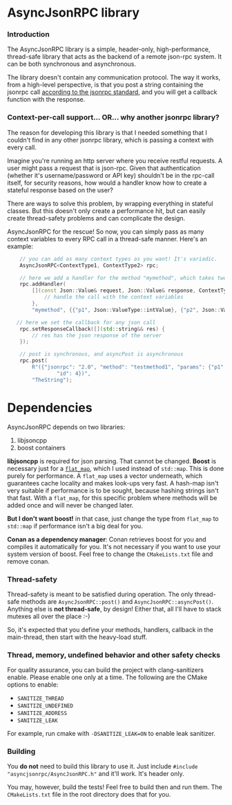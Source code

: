 # AsyncJsonRPC library

### Introduction
The AsyncJsonRPC library is a simple, header-only, high-performance, thread-safe library that acts as the backend of a remote json-rpc system. It can be both synchronous and asynchronous. 

The library doesn't contain any communication protocol. The way it works, from a high-level perspective, is that you post a string containing the jsonrpc call [according to the jsonrpc standard](https://www.jsonrpc.org/specification), and you will get a callback function with the response.

### Context-per-call support... OR... why another jsonrpc library?

The reason for developing this library is that I needed something that I couldn't find in any other jsonrpc library, which is passing a context with every call.

Imagine you're running an http server where you receive restful requests. A user might pass a request that is json-rpc. Given that authentication (whether it's username/password or API key) shouldn't be in the rpc-call itself, for security reasons, how would a handler know how to create a stateful response based on the user?

There are ways to solve this problem, by wrapping everything in stateful classes. But this doesn't only create a performance hit, but can easily create thread-safety problems and can complicate the design.

AsyncJsonRPC for the rescue! So now, you can simply pass as many context variables to every RPC call in a thread-safe manner. Here's an example:

```c++
    // you can add as many context types as you want! It's variadic.
    AsyncJsonRPC<ContextType1, ContextType2> rpc; 

    // here we add a handler for the method "mymethod", which takes two json parameters, an integer and a string
    rpc.addHandler(
        [](const Json::Value& request, Json::Value& response, ContextType1 ctx1, ContextType2 ctx2) {
            // handle the call with the context variables
        },
        "mymethod", {{"p1", Json::ValueType::intValue}, {"p2", Json::ValueType::stringValue}});

   // here we set the callback for any json call
    rpc.setResponseCallback([](std::string&& res) {
        // res has the json response of the server
    });

    // post is synchronous, and asyncPost is asynchronous
    rpc.post(
        R"({"jsonrpc": "2.0", "method": "testmethod1", "params": {"p1": 5, "p2": "HiThere!!!"},
                "id": 4})",
        "TheString");
```

# Dependencies
AsyncJsonRPC depends on two libraries:
1. libjsoncpp
2. boost containers

**libjsoncpp** is required for json parsing. That cannot be changed.
**Boost** is necessary just for a [`flat_map`](https://www.boost.org/doc/libs/1_65_1/doc/html/boost/container/flat_map.html), which I used instead of `std::map`. This is done purely for performance. A `flat_map` uses a vector underneath, which guarantees cache locality and makes look-ups very fast. A hash-map isn't very suitable if performance is to be sought, because hashing strings isn't that fast. With a `flat_map`, for this specific problem where methods will be added once and will never be changed later. 

**But I don't want boost!** in that case, just change the type from `flat_map` to `std::map` if performance isn't a big deal for you.

**Conan as a dependency manager**: Conan retrieves boost for you and compiles it automatically for you. It's not necessary if you want to use your system version of boost. Feel free to change the `CMakeLists.txt` file and remove conan.

### Thread-safety
Thread-safety is meant to be satisfied during operation. The only thread-safe methods are `AsyncJsonRPC::post()` and `AsyncJsonRPC::asyncPost()`. Anything else is **not thread-safe**, by design! Either that, all I'll have to stack mutexes all over the place :-)

So, it's expected that you define your methods, handlers, callback in the main-thread, then start with the heavy-load stuff.

### Thread, memory, undefined behavior and other safety checks

For quality assurance, you can build the project with clang-sanitizers enable. Please enable one only at a time. The following are the CMake options to enable:

- `SANITIZE_THREAD`
- `SANITIZE_UNDEFINED`
- `SANITIZE_ADDRESS`
- `SANITIZE_LEAK`

For example, run cmake with `-DSANITIZE_LEAK=ON` to enable leak sanitizer.

### Building
You **do not** need to build this library to use it. Just include `#include "asyncjsonrpc/AsyncJsonRPC.h"` and it'll work. It's header only.

You may, however, build the tests! Feel free to build then and run them. The `CMakeLists.txt` file in the root directory does that for you.
